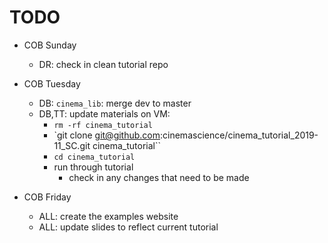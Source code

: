 # TODO

- COB Sunday
    - DR: check in clean tutorial repo

- COB Tuesday
    - DB: `cinema_lib`: merge dev to master
    - DB,TT: update materials on VM:
        - `rm -rf cinema_tutorial`
        - `git clone git@github.com:cinemascience/cinema_tutorial_2019-11_SC.git cinema_tutorial``
        - `cd cinema_tutorial`
        - run through tutorial
            - check in any changes that need to be made

- COB Friday
    - ALL: create the examples website
    - ALL: update slides to reflect current tutorial



